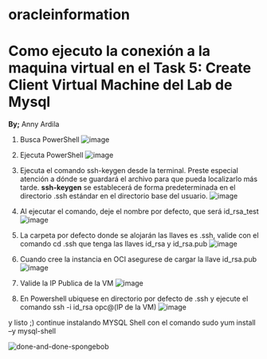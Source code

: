 # oracleinformation

# Como ejecuto la conexión a la maquina virtual en el Task 5: Create Client Virtual Machine del Lab de Mysql 
**By;** Anny Ardila

1. Busca PowerShell 
![image](https://user-images.githubusercontent.com/57542602/132620328-365595ec-8fa9-4738-8ac5-7f8b6c5bac11.png)

2. Ejecuta PowerShell
![image](https://user-images.githubusercontent.com/57542602/132620420-9b53c80d-fa88-4f65-b301-7b4fc857b5f3.png)

3. Ejecuta el comando ssh-keygen desde la terminal. Preste especial atención a dónde se guardará el archivo para que pueda localizarlo más tarde. 
**ssh-keygen** se establecerá de forma predeterminada en el directorio .ssh estándar en el directorio base del usuario. 
![image](https://user-images.githubusercontent.com/57542602/132620588-3baea9b6-8358-445b-9439-7d769edea0a4.png)

4. Al ejecutar el comando, deje el nombre por defecto, que será id_rsa_test 
![image](https://user-images.githubusercontent.com/57542602/132620816-7cf98d92-ff79-41d0-97f5-50e8c419db16.png)

5. La carpeta por defecto donde se alojarán las llaves es .ssh, valide con el comando cd .ssh que tenga las llaves id_rsa y id_rsa.pub
 ![image](https://user-images.githubusercontent.com/57542602/132620915-8651907b-729e-4a21-9daf-b7cda4c1ee15.png)
 
6. Cuando cree la instancia en OCI asegurese de cargar la llave id_rsa.pub
![image](https://user-images.githubusercontent.com/57542602/132621200-692b6060-6cd7-45c9-8d36-a9b8684af38a.png)

7. Valide la IP Publica de la VM 
![image](https://user-images.githubusercontent.com/57542602/132621406-74330836-2b6d-44a4-9e18-9da082707161.png)

8. En Powershell ubiquese en directorio por defecto de .ssh y ejecute el comando ssh -i id_rsa opc@(IP de la VM)
![image](https://user-images.githubusercontent.com/57542602/132621513-0b6bfa8f-688f-4b9b-83e2-f0ee093b7a71.png)

y listo ;) continue instalando MYSQL Shell con el comando sudo yum install –y mysql-shell

![done-and-done-spongebob](https://user-images.githubusercontent.com/57542602/132621726-59351e0f-3930-4ba8-b170-d031da3b1c8f.gif)




